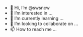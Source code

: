 - 👋 Hi, I’m @swsncw
- 👀 I’m interested in ...
- 🌱 I’m currently learning ...
- 💞️ I’m looking to collaborate on ...
- 📫 How to reach me ...

<!---
swsncw/swsncw is a ✨ special ✨ repository because its `README.md` (this file) appears on your GitHub profile.
You can click the Preview link to take a look at your changes.
--->
